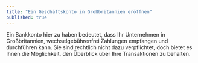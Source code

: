 ```yaml
---
title: "Ein Geschäftskonto in Großbritannien eröffnen"
published: true
---
```


Ein Bankkonto hier zu haben bedeutet, dass Ihr Unternehmen in Großbritannien, wechselgebührenfrei Zahlungen empfangen und durchführen kann. Sie sind rechtlich nicht dazu verpflichtet, doch bietet es Ihnen die Möglichkeit, den Überblick über Ihre Transaktionen zu behalten.
